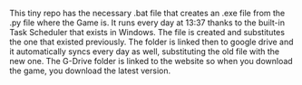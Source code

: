 This tiny repo has the necessary .bat file that creates an .exe file from the .py file where the Game is.
It runs every day at 13:37 thanks to the built-in Task Scheduler that exists in Windows.
The file is created and substitutes the one that existed previously. The folder is linked then to google drive and it automatically syncs every day as well, substituting the old file with the new one.
The G-Drive folder is linked to the website so when you download the game, you download the latest version. 
